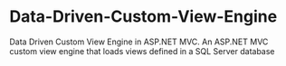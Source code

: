 # Data-Driven-Custom-View-Engine
Data Driven Custom View Engine in ASP.NET MVC.
An ASP.NET MVC custom view engine that loads views defined in a SQL Server database
 
